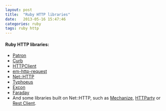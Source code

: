 ```yaml
---
layout: post
title:  "Ruby HTTP libraries"
date:   2013-05-16 15:47:46
categories: ruby
tags: ruby http
---
```


#### Ruby HTTP libraries:
  * [Patron](https://github.com/toland/patron) 
  * [Curb](https://github.com/taf2/curb)
  * [HTTPClient](https://github.com/nahi/httpclient)
  * [em-http-request](https://github.com/igrigorik/em-http-request)
  * [Net::HTTP](http://www.ruby-doc.org/stdlib/libdoc/net/http/rdoc/index.html) 
  * [Typhoeus](https://github.com/typhoeus/typhoeus) 
  * [Excon](https://github.com/geemus/excon)
  * [Faraday](https://github.com/lostisland/faraday)
  * And some libraries built on Net::HTTP, such as [Mechanize](https://github.com/sparklemotion/mechanize),
    [HTTParty](https://github.com/jnunemaker/httparty) or [Rest Client](https://github.com/rest-client/rest-client).